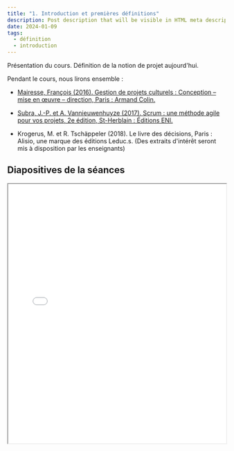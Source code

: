 ```yaml
---
title: "1. Introduction et premières définitions"
description: Post description that will be visible in HTML meta description.
date: 2024-01-09
tags:
  - définition
  - introduction
---
```


Présentation du cours. Définition de la notion de projet aujourd'hui.

Pendant le cours, nous lirons ensemble : 

- [Mairesse, François (2016). Gestion de projets culturels : Conception – mise en œuvre – direction,
Paris : Armand Colin.](https://www.cairn.info/gestion-de-projets-culturels--9782200628048.htm)

- [Subra, J.-P. et A. Vannieuwenhuyze (2017). Scrum : une méthode agile pour vos projets,
2e édition, St-Herblain : Éditions ENI.](https://www.eni-training.com/portal/client/mediabook/home)

- Krogerus, M. et R. Tschäppeler (2018). Le livre des décisions, Paris : Alisio, une marque des
éditions Leduc.s. (Des extraits d'intérêt seront mis à disposition par les enseignants)


## Diapositives de la séances

  <iframe
      src="/documents/slides-export.pdf"
      width="100%"
      height="600px"
  ></iframe>

